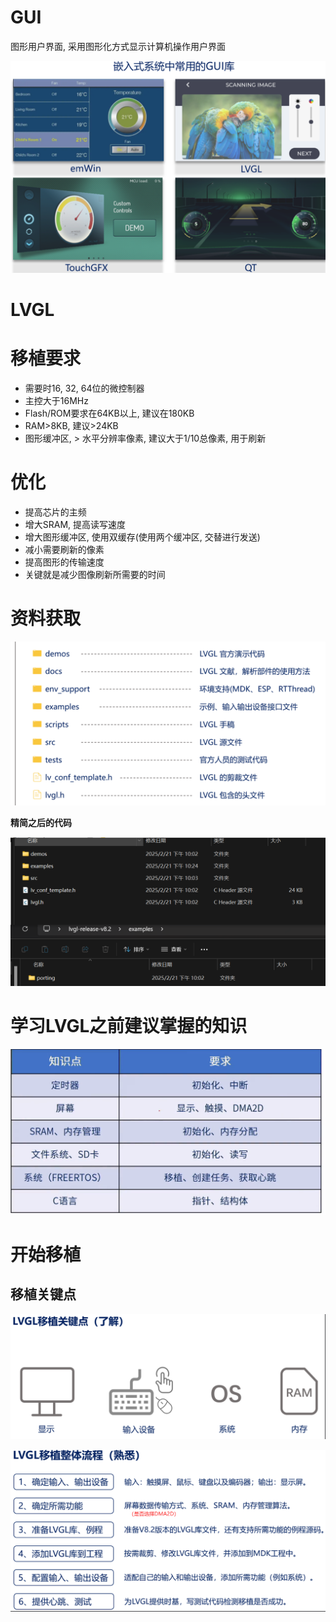 # GUI

图形用户界面, 采用图形化方式显示计算机操作用户界面

![image-20250222103503113](https://raw.githubusercontent.com/ZhangZhen-huia/Note/main/img/202502221035310.png)

# LVGL

# 移植要求

- 需要时16, 32, 64位的微控制器
- 主控大于16MHz
- Flash/ROM要求在64KB以上, 建议在180KB
- RAM>8KB, 建议>24KB
- 图形缓冲区, > 水平分辨率像素, 建议大于1/10总像素, 用于刷新

# 优化

- 提高芯片的主频
- 增大SRAM, 提高读写速度
- 增大图形缓冲区, 使用双缓存(使用两个缓冲区, 交替进行发送)
- 减小需要刷新的像素
- 提高图形的传输速度
- 关键就是减少图像刷新所需要的时间

# 资料获取

![image-20250222103616262](https://raw.githubusercontent.com/ZhangZhen-huia/Note/main/img/202502221036306.png)

**精简之后的代码**

![image-20250222103728940](https://raw.githubusercontent.com/ZhangZhen-huia/Note/main/img/202502221037977.png)

# 学习LVGL之前建议掌握的知识

![image-20250222103751499](https://raw.githubusercontent.com/ZhangZhen-huia/Note/main/img/202502221037566.png)

# 开始移植

## 移植关键点

![image-20250222114357078](https://raw.githubusercontent.com/ZhangZhen-huia/Note/main/img/202502221143122.png)

![image-20250222114627264](https://raw.githubusercontent.com/ZhangZhen-huia/Note/main/img/202502221146320.png)